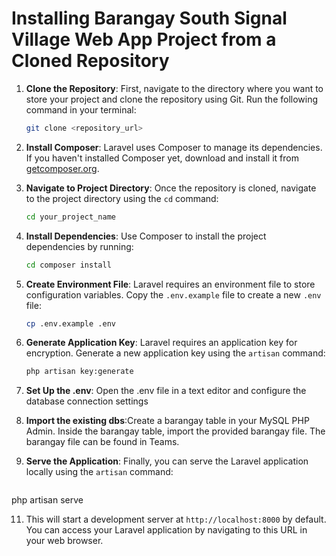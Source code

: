 # Installing Barangay South Signal Village Web App Project from a Cloned Repository

1. **Clone the Repository**: First, navigate to the directory where you want to store your project and clone the repository using Git. Run the following command in your terminal:
   ```bash
   git clone <repository_url>

2. **Install Composer**: Laravel uses Composer to manage its dependencies. If you haven't installed Composer yet, download and install it from [getcomposer.org](https://getcomposer.org/download/).

3. **Navigate to Project Directory**: Once the repository is cloned, navigate to the project directory using the `cd` command:
   ```bash
   cd your_project_name
   
4. **Install Dependencies**: Use Composer to install the project dependencies by running:
   ```bash
   cd composer install
   
5. **Create Environment File**: Laravel requires an environment file to store configuration variables. Copy the `.env.example` file to create a new `.env` file:
      ```bash
   cp .env.example .env
6. **Generate Application Key**: Laravel requires an application key for encryption. Generate a new application key using the `artisan` command:
      ```bash
   php artisan key:generate
7. **Set Up the .env**:  Open the .env file in a text editor and configure the database connection settings
   
9. **Import the existing dbs**:Create a barangay table in your MySQL PHP Admin. Inside the barangay table, import the provided barangay file. The barangay file can be found in Teams.
   
10. **Serve the Application**: Finally, you can serve the Laravel application locally using the `artisan` command:
      ```bash
   php artisan serve

11. This will start a development server at `http://localhost:8000` by default. You can access your Laravel application by navigating to this URL in your web browser.




